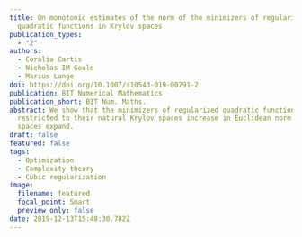 ```yaml
---
title: On monotonic estimates of the norm of the minimizers of regularized
  quadratic functions in Krylov spaces
publication_types:
  - "2"
authors:
  - Coralia Cartis
  - Nicholas IM Gould
  - Marius Lange
doi: https://doi.org/10.1007/s10543-019-00791-2
publication: BIT Numerical Mathematics
publication_short: BIT Num. Maths.
abstract: We show that the minimizers of regularized quadratic functions
  restricted to their natural Krylov spaces increase in Euclidean norm as the
  spaces expand.
draft: false
featured: false
tags:
  - Optimization
  - Complexity theory
  - Cubic regularization
image:
  filename: featured
  focal_point: Smart
  preview_only: false
date: 2019-12-13T15:48:30.782Z
---
```


